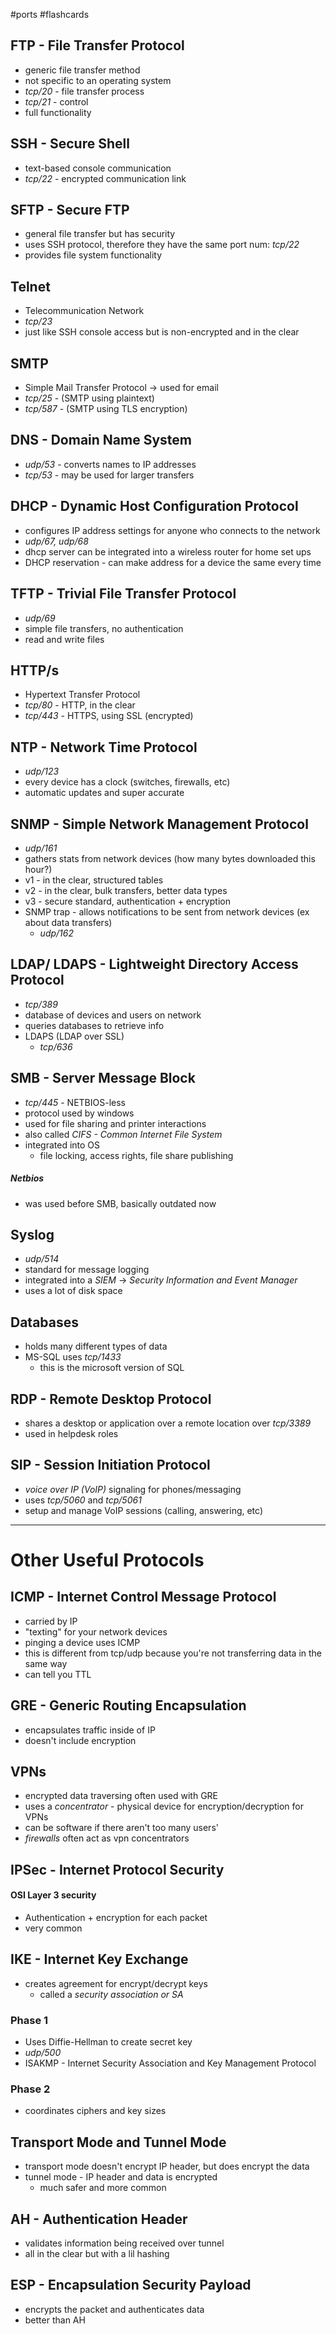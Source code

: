 #ports #flashcards

## FTP - File Transfer Protocol
- generic file transfer method
- not specific to an operating system
- *tcp/20* - file transfer process
- *tcp/21* - control
- full functionality
## SSH - Secure Shell
- text-based console communication
- *tcp/22* - encrypted communication link
## SFTP - Secure FTP
- general file transfer but has security
- uses SSH protocol, therefore they have the same port num: *tcp/22*
- provides file system functionality

## Telnet
- Telecommunication Network
- *tcp/23*
- just like SSH console access but is non-encrypted and in the clear

## SMTP
- Simple Mail Transfer Protocol -> used for email
- *tcp/25* - (SMTP using plaintext)
- *tcp/587* - (SMTP using TLS encryption)
## DNS - Domain Name System
- *udp/53* - converts names to IP addresses
- *tcp/53* - may be used for larger transfers

## DHCP - Dynamic Host Configuration Protocol
- configures IP address settings for anyone who connects to the network
- *udp/67, udp/68*
- dhcp server can be integrated into a wireless router for home set ups
- DHCP reservation - can make address for a device the same every time
## TFTP - Trivial File Transfer Protocol
- *udp/69*
- simple file transfers, no authentication
- read and write files

## HTTP/s
- Hypertext Transfer Protocol
- *tcp/80* - HTTP, in the clear
- *tcp/443* - HTTPS, using SSL (encrypted)

## NTP - Network Time Protocol
- *udp/123*
- every device has a clock (switches, firewalls, etc)
- automatic updates and super accurate

## SNMP - Simple Network Management Protocol
- *udp/161*
- gathers stats from network devices (how many bytes downloaded this hour?)
- v1 - in the clear, structured tables
- v2 - in the clear, bulk transfers, better data types
- v3 - secure standard, authentication + encryption
- SNMP trap - allows notifications to be sent from network devices (ex about data transfers)
	- *udp/162*

## LDAP/ LDAPS - Lightweight Directory Access Protocol
- *tcp/389*
- database of devices and users on network
- queries databases to retrieve info
- LDAPS (LDAP over SSL)
	- *tcp/636*
## SMB - Server Message Block
- *tcp/445* - NETBIOS-less
- protocol used by windows
- used for file sharing and printer interactions
- also called *CIFS - Common Internet File System*
- integrated into OS
	- file locking, access rights, file share publishing
##### Netbios
- was used before SMB, basically outdated now
## Syslog
- *udp/514*
- standard for message logging
- integrated into a *SIEM* -> *Security Information and Event Manager*
- uses a lot of disk space

## Databases
- holds many different types of data
- MS-SQL uses *tcp/1433*
	- this is the microsoft version of SQL

## RDP - Remote Desktop Protocol
- shares a desktop or application over a remote location over *tcp/3389*
- used in helpdesk roles

## SIP - Session Initiation Protocol
* *voice over IP (VoIP)* signaling for phones/messaging
* uses *tcp/5060* and *tcp/5061*
* setup and manage VoIP sessions (calling, answering, etc)
_______
# Other Useful Protocols

## ICMP - Internet Control Message Protocol
- carried by IP
- "texting" for your network devices
- pinging a device uses ICMP
- this is different from tcp/udp because you're not transferring data in the same way
- can tell you TTL

## GRE - Generic Routing Encapsulation
- encapsulates traffic inside of IP
- doesn't include encryption

## VPNs
- encrypted data traversing often used with GRE
- uses a *concentrator* - physical device for encryption/decryption for VPNs
- can be software if there aren't too many users'
- *firewalls* often act as vpn concentrators

## IPSec - Internet Protocol Security
#### OSI Layer 3 security
- Authentication + encryption for each packet
- very common

## IKE - Internet Key Exchange
- creates agreement for encrypt/decrypt keys
	- called a *security association or SA*
### Phase 1
- Uses Diffie-Hellman to create secret key
- *udp/500*
- ISAKMP - Internet Security Association and Key Management Protocol
### Phase 2
- coordinates ciphers and key sizes

## Transport Mode and Tunnel Mode
- transport mode doesn't encrypt IP header, but does encrypt the data
- tunnel mode - IP header and data is encrypted
	-  much safer and more common 
## AH - Authentication Header
- validates information being received over tunnel
- all in the clear but with a lil hashing

## ESP - Encapsulation Security Payload

- encrypts the packet and authenticates data
- better than AH